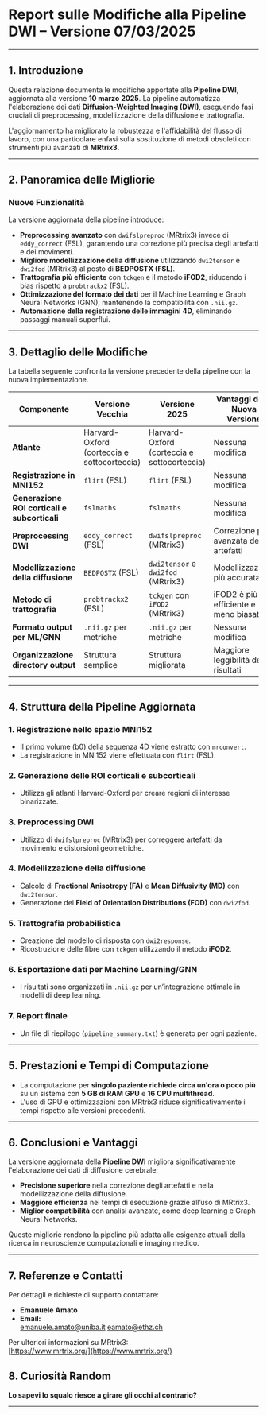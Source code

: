 # **Report sulle Modifiche alla Pipeline DWI – Versione 07/03/2025**

---

## **1. Introduzione**
Questa relazione documenta le modifiche apportate alla **Pipeline DWI**, aggiornata alla versione **10 marzo 2025**. La pipeline automatizza l'elaborazione dei dati **Diffusion-Weighted Imaging (DWI)**, eseguendo fasi cruciali di preprocessing, modellizzazione della diffusione e trattografia.

L'aggiornamento ha migliorato la robustezza e l'affidabilità del flusso di lavoro, con una particolare enfasi sulla sostituzione di metodi obsoleti con strumenti più avanzati di **MRtrix3**.

---

## **2. Panoramica delle Migliorie**

### **Nuove Funzionalità**
La versione aggiornata della pipeline introduce:
- **Preprocessing avanzato** con `dwifslpreproc` (MRtrix3) invece di `eddy_correct` (FSL), garantendo una correzione più precisa degli artefatti e dei movimenti.
- **Migliore modellizzazione della diffusione** utilizzando `dwi2tensor` e `dwi2fod` (MRtrix3) al posto di **BEDPOSTX (FSL)**.
- **Trattografia più efficiente** con `tckgen` e il metodo **iFOD2**, riducendo i bias rispetto a `probtrackx2` (FSL).
- **Ottimizzazione del formato dei dati** per il Machine Learning e Graph Neural Networks (GNN), mantenendo la compatibilità con `.nii.gz`.
- **Automazione della registrazione delle immagini 4D**, eliminando passaggi manuali superflui.

---

## **3. Dettaglio delle Modifiche**
La tabella seguente confronta la versione precedente della pipeline con la nuova implementazione.

| **Componente**                        | **Versione Vecchia**                         | **Versione 2025**                           | **Vantaggi della Nuova Versione**            |
|--------------------------------------|---------------------------------|---------------------------------|--------------------------------|
| **Atlante**                          | Harvard-Oxford (corteccia e sottocorteccia) | Harvard-Oxford (corteccia e sottocorteccia) | Nessuna modifica |
| **Registrazione in MNI152**           | `flirt` (FSL)                 | `flirt` (FSL)                 | Nessuna modifica |
| **Generazione ROI corticali e subcorticali** | `fslmaths`                     | `fslmaths`                     | Nessuna modifica |
| **Preprocessing DWI**                 | `eddy_correct` (FSL)            | `dwifslpreproc` (MRtrix3)      | Correzione più avanzata degli artefatti |
| **Modellizzazione della diffusione**  | `BEDPOSTX` (FSL)                | `dwi2tensor` e `dwi2fod` (MRtrix3) | Modellizzazione più accurata |
| **Metodo di trattografia**            | `probtrackx2` (FSL)             | `tckgen` con `iFOD2` (MRtrix3)  | iFOD2 è più efficiente e meno biasato |
| **Formato output per ML/GNN**         | `.nii.gz` per metriche         | `.nii.gz` per metriche         | Nessuna modifica |
| **Organizzazione directory output**   | Struttura semplice              | Struttura migliorata            | Maggiore leggibilità dei risultati |

---

## **4. Struttura della Pipeline Aggiornata**

### **1. Registrazione nello spazio MNI152**
- Il primo volume (b0) della sequenza 4D viene estratto con `mrconvert`.
- La registrazione in MNI152 viene effettuata con `flirt` (FSL).

### **2. Generazione delle ROI corticali e subcorticali**
- Utilizza gli atlanti Harvard-Oxford per creare regioni di interesse binarizzate.

### **3. Preprocessing DWI**
- Utilizzo di `dwifslpreproc` (MRtrix3) per correggere artefatti da movimento e distorsioni geometriche.

### **4. Modellizzazione della diffusione**
- Calcolo di **Fractional Anisotropy (FA)** e **Mean Diffusivity (MD)** con `dwi2tensor`.
- Generazione dei **Field of Orientation Distributions (FOD)** con `dwi2fod`.

### **5. Trattografia probabilistica**
- Creazione del modello di risposta con `dwi2response`.
- Ricostruzione delle fibre con `tckgen` utilizzando il metodo **iFOD2**.

### **6. Esportazione dati per Machine Learning/GNN**
- I risultati sono organizzati in `.nii.gz` per un’integrazione ottimale in modelli di deep learning.

### **7. Report finale**
- Un file di riepilogo (`pipeline_summary.txt`) è generato per ogni paziente.

---

## **5. Prestazioni e Tempi di Computazione**
- La computazione per **singolo paziente richiede circa un'ora o poco più** su un sistema con **5 GB di RAM GPU** e **16 CPU multithread**.
- L'uso di GPU e ottimizzazioni con MRtrix3 riduce significativamente i tempi rispetto alle versioni precedenti.

---

## **6. Conclusioni e Vantaggi**
La versione aggiornata della **Pipeline DWI** migliora significativamente l'elaborazione dei dati di diffusione cerebrale:
- **Precisione superiore** nella correzione degli artefatti e nella modellizzazione della diffusione.
- **Maggiore efficienza** nei tempi di esecuzione grazie all’uso di MRtrix3.
- **Miglior compatibilità** con analisi avanzate, come deep learning e Graph Neural Networks.

Queste migliorie rendono la pipeline più adatta alle esigenze attuali della ricerca in neuroscienze computazionali e imaging medico.

---

## **7. Referenze e Contatti**
Per dettagli e richieste di supporto contattare:
- **Emanuele Amato**  
- **Email:**  
emanuele.amato@uniba.it
eamato@ethz.ch

Per ulteriori informazioni su MRtrix3:  
[https://www.mrtrix.org/](https://www.mrtrix.org/)



## **8. Curiosità Random**

**Lo sapevi lo squalo riesce a girare gli occhi al contrario?**

---
